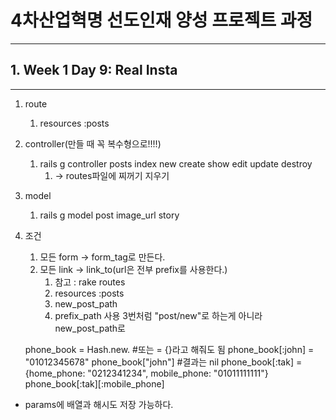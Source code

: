 

# 4차산업혁명 선도인재 양성 프로젝트 과정

---
## 1. Week 1 Day 9: Real Insta 

***

1. route
   1. resources :posts
2. controller(만들 때 꼭 복수형으로!!!!)
   1. rails g controller posts index new create show edit update destroy
      1. -> routes파일에 찌꺼기 지우기
3. model
   1. rails g model post image_url story
4. 조건
   1. 모든 form -> form_tag로 만든다.
   2. 모든 link -> link_to(url은 전부 prefix를 사용한다.)
      1. 참고 : rake routes
      2. resources :posts
      3. new_post_path
      4. prefix_path 사용 3번처럼 "post/new"로 하는게 아니라 new_post_path로

    phone_book = Hash.new.  #또는  = {}라고 해줘도 됨
    phone_book[:john] = "01012345678"
    phone_book["john"] #결과는 nil
    phone_book[:tak] = {home_phone: "0212341234", mobile_phone: "01011111111"}
    phone_book[:tak][:mobile_phone]

- params에 배열과 해시도 저장 가능하다. 